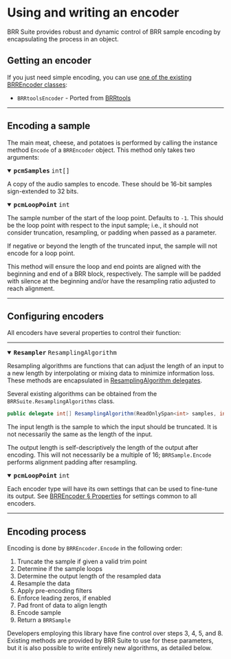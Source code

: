 ﻿# Using and writing an encoder

BRR Suite provides robust and dynamic control of BRR sample encoding by encapsulating the process in an object.

## Getting an encoder

If you just need simple encoding, you can use [one of the existing BRREncoder classes](https://github.com/spannerisms/BRRSuite/tree/main/Encoders):

- `BRRtoolsEncoder` - Ported from [BRRtools](https://github.com/Optiroc/BRRtools)

----

## Encoding a sample

The main meat, cheese, and potatoes is performed by calling the instance method `Encode` of a `BRREncoder` object. This method only takes two arguments:

<details open>
<summary><b><samp>pcmSamples</samp></b> <kbd>int[]</kbd></summary>

A copy of the audio samples to encode. These should be 16-bit samples sign-extended to 32 bits.
</details>

<details open>
<summary><b><samp>pcmLoopPoint</samp></b> <kbd>int</kbd></summary>

The sample number of the start of the loop point. Defaults to `-1`. This should be the loop point with respect to the input sample; i.e., it should not consider truncation, resampling, or padding when passed as a parameter.

If negative or beyond the length of the truncated input, the sample will not encode for a loop point.

This method will ensure the loop and end points are aligned with the beginning and end of a BRR block, respectively. The sample will be padded with silence at the beginning and/or have the resampling ratio adjusted to reach alignment.
</details>

----

## Configuring encoders

All encoders have several properties to control their function:

----

<details open>
<summary><b><samp>Resampler</samp></b> <kbd>ResamplingAlgorithm</kbd></summary>

Resampling algorithms are functions that can adjust the length of an input to a new length by interpolating or mixing data to minimize information loss. These methods are encapsulated in [ResamplingAlgorithm delegates](./API/ResamplingAlgorithm.md).

Several existing algorithms can be obtained from the `BRRSuite.ResamplingAlgorithms` class.

```csharp
public delegate int[] ResamplingAlgorithm(ReadOnlySpan<int> samples, int inLength, int outLength);
```

The input length is the sample to which the input should be truncated. It is not necessarily the same as the length of the input.

The output length is self-descriptively the length of the output after encoding. This will not necessarily be a multiple of 16; `BRRSample.Encode` performs alignment padding after resampling.</details>

<details open>
<summary><b><samp>pcmLoopPoint</samp></b> <kbd>int</kbd></summary>


Each encoder type will have its own settings that can be used to fine-tune its output. See [BRREncoder &sect; Properties](./API/BRREncoder.md#properties) for settings common to all encoders.

----

## Encoding process

Encoding is done by `BRREncoder.Encode` in the following order:

1. Truncate the sample if given a valid trim point
1. Determine if the sample loops
1. Determine the output length of the resampled data
1. Resample the data
1. Apply pre-encoding filters
1. Enforce leading zeros, if enabled
1. Pad front of data to align length
1. Encode sample
1. Return a `BRRSample`

Developers employing this library have fine control over steps 3, 4, 5, and 8. Existing methods are provided by BRR Suite to use for these parameters, but it is also possible to write entirely new algorithms, as detailed below.
